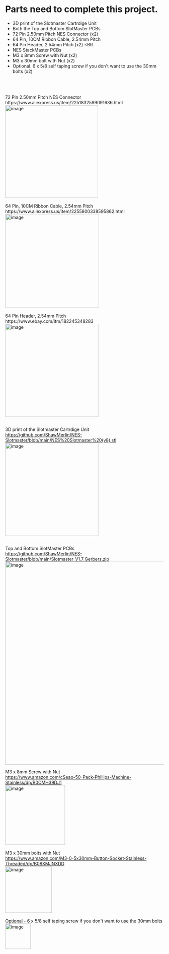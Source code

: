 # Parts need to complete this project. <BR>
- 3D print of the Slotmaster Cartrdige Unit <BR>
- Both the Top and Bottom SlotMaster PCBs <BR>
- 72 Pin 2.50mm Pitch NES Connector (x2) <BR>
- 64 Pin, 10CM Ribbon Cable, 2.54mm Pitch <BR>
- 64 Pin Header, 2.54mm Pitch (x2) <BR.
- NES StackMaster PCBs
- M3 x 8mm Screw with Nut (x2)
- M3 x 30mm bolt with Nut (x2)
- Optional.  6 x 5/8 self taping screw if you don't want to use the 30mm bolts (x2)
<BR>
<BR>
<BR>
72 Pin 2.50mm Pitch NES Connector <BR>
https://www.aliexpress.us/item/2251832599091636.html <BR>
<img width="295" alt="image" src="https://github.com/ShawMerlin/NES-Slotmaster/assets/70423454/00b30663-48c7-49bd-b86a-b677862a47df">
<BR> <BR>
64 Pin, 10CM Ribbon Cable, 2.54mm Pitch <BR>
https://www.aliexpress.us/item/2255800338595862.html <BR>
<img width="298" alt="image" src="https://github.com/ShawMerlin/NES-Slotmaster/assets/70423454/3a79e2c9-ce16-48d5-b588-97c52f0f1c35">
<BR> <BR>
64 Pin Header, 2.54mm Pitch <BR>
https://www.ebay.com/itm/182245348283  <BR>
<img width="296" alt="image" src="https://github.com/ShawMerlin/NES-Slotmaster/assets/70423454/af6f9373-dcaf-4876-94a3-3c945697f05e">
  <BR>
    <BR>

3D print of the Slotmaster Cartrdige Unit <BR>
https://github.com/ShawMerlin/NES-Slotmaster/blob/main/NES%20Slotmaster%20(v8).stl <BR>
<img width="296" alt="image" src="https://github.com/ShawMerlin/NES-Slotmaster/assets/70423454/d84a4958-eae8-4f9e-a26f-e5f98a2dea26">
 <BR>
 <BR>

Top and Bottom SlotMaster PCBs <BR>
https://github.com/ShawMerlin/NES-Slotmaster/blob/main/Slotmaster_V1.7_Gerbers.zip <BR>
<img width="645" alt="image" src="https://github.com/ShawMerlin/NES-Slotmaster/assets/70423454/c5e4ee10-fbb4-483a-81d0-01a2d5d24180">

M3 x 8mm Screw with Nut  <BR>
https://www.amazon.com/cSeao-50-Pack-Phillips-Machine-Stainless/dp/B0CMH39DJ1  <BR>
<img width="190" alt="image" src="https://github.com/ShawMerlin/NES-Slotmaster/assets/70423454/8fb42956-74b6-4356-9239-ab6f3ac46ded">
 <BR>
<BR>
M3 x 30mm bolts with Nut  <BR>
https://www.amazon.com/M3-0-5x30mm-Button-Socket-Stainless-Threaded/dp/B08XMJNXDD  <BR>
<img width="148" alt="image" src="https://github.com/ShawMerlin/NES-Slotmaster/assets/70423454/08eb4836-10cb-413a-9fb0-7f31805521cf">
  <BR>
  <BR>
Optional - 6 x 5/8 self taping screw if you don't want to use the 30mm bolts  <BR>
<img width="81" alt="image" src="https://github.com/ShawMerlin/NES-Slotmaster/assets/70423454/ec1b948e-ab17-4e39-b9cb-0cd5d12944a0">



